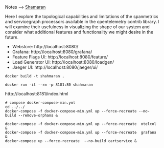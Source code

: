 

Notes --> [Shamaran](https://medium.com/@devrim.demiroz/shahmaran-20a9f1678)


Here I explore the topological capabilities and limitations of the spanmetrics and servicegraph processors available in the opentelemetry contrib library. 
I will examine their usefulness in visualizing the shape of our system and consider what additional features and functionality we might desire in the future.


* Webstore: http://localhost:8080/
* Grafana: http://localhost:8080/grafana/
* Feature Flags UI: http://localhost:8080/feature/
* Load Generator UI: http://localhost:8080/loadgen/
* Jaeger UI: http://localhost:8080/jaeger/ui/



```shell
docker build -t shahmaran .
```

```shell
docker run -it --rm -p 8181:80 shahmaran
```
http://localhost:8181/index.html

```shell
# compose docker-compose-min.yml
cd ../../
docker-compose -f docker-compose-min.yml up --force-recreate --no-build --remove-orphans &
```
    
```shell
docker-compose -f docker-compose-min.yml up --force-recreate  otelcol &
docker-compose -f docker-compose-min.yml up --force-recreate  grafana &
docker-compose up --force-recreate  --no-build cartservice &

```

```shell

